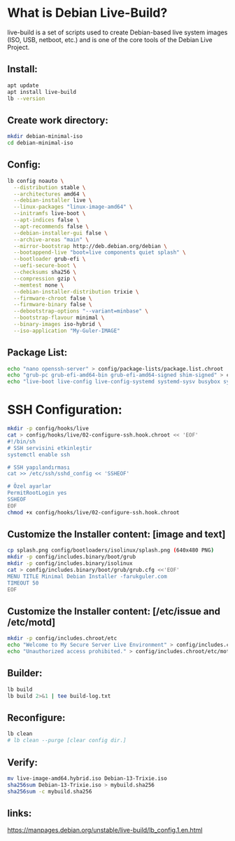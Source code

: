 # What is Debian Live-Build?

live-build is a set of scripts used to create Debian-based live system images (ISO, USB, netboot, etc.) and is one of the core tools of the Debian Live Project.

## Install:
```bash
apt update
apt install live-build
lb --version
```

## Create work directory:
```bash
mkdir debian-minimal-iso
cd debian-minimal-iso
```

## Config:
```bash
lb config noauto \
  --distribution stable \
  --architectures amd64 \
  --debian-installer live \
  --linux-packages "linux-image-amd64" \
  --initramfs live-boot \
  --apt-indices false \
  --apt-recommends false \
  --debian-installer-gui false \
  --archive-areas "main" \
  --mirror-bootstrap http://deb.debian.org/debian \
  --bootappend-live "boot=live components quiet splash" \
  --bootloader grub-efi \
  --uefi-secure-boot \
  --checksums sha256 \
  --compression gzip \
  --memtest none \
  --debian-installer-distribution trixie \
  --firmware-chroot false \
  --firmware-binary false \
  --debootstrap-options "--variant=minbase" \
  --bootstrap-flavour minimal \
  --binary-images iso-hybrid \
  --iso-application "My-Guler-IMAGE"
```

## Package List:
```bash
echo "nano openssh-server" > config/package-lists/package.list.chroot
echo "grub-pc grub-efi-amd64-bin grub-efi-amd64-signed shim-signed" > config/package-lists/bootloader.chroot
echo "live-boot live-config live-config-systemd systemd-sysv busybox syslinux grub-pc-bin grub-common" > config/package-lists/live.list.chroot
```

# SSH Configuration:
```bash
mkdir -p config/hooks/live
cat > config/hooks/live/02-configure-ssh.hook.chroot << 'EOF'
#!/bin/sh
# SSH servisini etkinleştir
systemctl enable ssh

# SSH yapılandırması
cat >> /etc/ssh/sshd_config << 'SSHEOF'

# Özel ayarlar
PermitRootLogin yes
SSHEOF
EOF
chmod +x config/hooks/live/02-configure-ssh.hook.chroot
```

## Customize the Installer content: [image and text]
```bash
cp splash.png config/bootloaders/isolinux/splash.png (640x480 PNG)
mkdir -p config/includes.binary/boot/grub
mkdir -p config/includes.binary/isolinux
cat > config/includes.binary/boot/grub/grub.cfg <<'EOF'
MENU TITLE Minimal Debian Installer -farukguler.com
TIMEOUT 50
EOF
```

## Customize the Installer content: [/etc/issue and /etc/motd]
```bash
mkdir -p config/includes.chroot/etc
echo "Welcome to My Secure Server Live Environment" > config/includes.chroot/etc/issue
echo "Unauthorized access prohibited." > config/includes.chroot/etc/motd
```

## Builder:
```bash
lb build
lb build 2>&1 | tee build-log.txt
```

## Reconfigure:
```bash
lb clean
# lb clean --purge [clear config dir.]
```

## Verify:
```bash
mv live-image-amd64.hybrid.iso Debian-13-Trixie.iso
sha256sum Debian-13-Trixie.iso > mybuild.sha256
sha256sum -c mybuild.sha256
```

## links:
https://manpages.debian.org/unstable/live-build/lb_config.1.en.html
